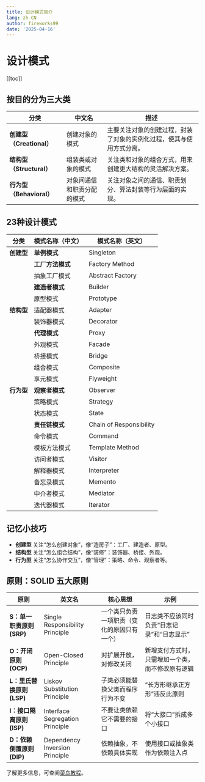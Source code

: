 ```yaml
---
title: 设计模式简介
lang: zh-CN
author: fireworks99
date: '2025-04-16'
---
```




# 设计模式

[[toc]]

## 按目的分为三大类

| 分类                     | 中文名                     | 描述                                                         |
| ------------------------ | -------------------------- | ------------------------------------------------------------ |
| **创建型（Creational）** | 创建对象的模式             | 主要关注对象的创建过程，封装了对象的实例化过程，使其与使用方式分离。 |
| **结构型（Structural）** | 组装类或对象的模式         | 关注类和对象的组合方式，用来创建更大结构的灵活解决方案。     |
| **行为型（Behavioral）** | 对象间通信和职责分配的模式 | 关注对象之间的通信、职责划分、算法封装等行为层面的实现。     |

## 23种设计模式

| 分类       | 模式名称（中文） | 模式名称（英文）        |
| ---------- | ---------------- | ----------------------- |
| **创建型** | **单例模式**     | Singleton               |
|            | **工厂方法模式** | Factory Method          |
|            | 抽象工厂模式     | Abstract Factory        |
|            | **建造者模式**   | Builder                 |
|            | 原型模式         | Prototype               |
| **结构型** | 适配器模式       | Adapter                 |
|            | 装饰器模式       | Decorator               |
|            | **代理模式**     | Proxy                   |
|            | 外观模式         | Facade                  |
|            | 桥接模式         | Bridge                  |
|            | 组合模式         | Composite               |
|            | 享元模式         | Flyweight               |
| **行为型** | **观察者模式**   | Observer                |
|            | 策略模式         | Strategy                |
|            | 状态模式         | State                   |
|            | **责任链模式**   | Chain of Responsibility |
|            | 命令模式         | Command                 |
|            | 模板方法模式     | Template Method         |
|            | 访问者模式       | Visitor                 |
|            | 解释器模式       | Interpreter             |
|            | 备忘录模式       | Memento                 |
|            | 中介者模式       | Mediator                |
|            | 迭代器模式       | Iterator                |

##  记忆小技巧

- **创建型** 关注“怎么创建对象”，像“造房子”：工厂、建造者、原型。
- **结构型** 关注“怎么组合结构”，像“装修”：装饰器、桥接、外观。
- **行为型** 关注“怎么协作交互”，像“管理”：策略、命令、观察者等。



## 原则：SOLID 五大原则

| 原则                      | 英文名                          | 核心思想                                   | 示例                                             |
| ------------------------- | ------------------------------- | ------------------------------------------ | ------------------------------------------------ |
| **S：单一职责原则 (SRP)** | Single Responsibility Principle | 一个类只负责一项职责（变化的原因只有一个） | 日志类不应该同时负责“日志记录”和“日志显示”       |
| **O：开闭原则 (OCP)**     | Open-Closed Principle           | 对扩展开放，对修改关闭                     | 新增支付方式时，只需增加一个类，而不修改原有逻辑 |
| **L：里氏替换原则 (LSP)** | Liskov Substitution Principle   | 子类必须能替换父类而程序行为不变           | “长方形继承正方形”违反此原则                     |
| **I：接口隔离原则 (ISP)** | Interface Segregation Principle | 不要让类依赖它不需要的接口                 | 将“大接口”拆成多个小接口                         |
| **D：依赖倒置原则 (DIP)** | Dependency Inversion Principle  | 依赖抽象，不依赖具体实现                   | 使用接口或抽象类作为依赖注入点                   |



了解更多信息，可查阅[菜鸟教程](https://www.runoob.com/design-pattern/design-pattern-intro.html)。